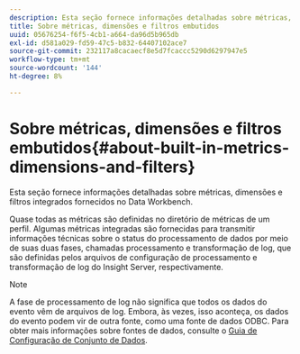 ```yaml
---
description: Esta seção fornece informações detalhadas sobre métricas, dimensões e filtros integrados fornecidos no Data Workbench.
title: Sobre métricas, dimensões e filtros embutidos
uuid: 05676254-f6f5-4cb1-a664-da96d5b965db
exl-id: d581a029-fd59-47c5-b832-64407102ace7
source-git-commit: 232117a8cacaecf8e5d7fcaccc5290d6297947e5
workflow-type: tm+mt
source-wordcount: '144'
ht-degree: 8%

---
```


# Sobre métricas, dimensões e filtros embutidos{#about-built-in-metrics-dimensions-and-filters}

Esta seção fornece informações detalhadas sobre métricas, dimensões e filtros integrados fornecidos no Data Workbench.

Quase todas as métricas são definidas no diretório de métricas de um perfil. Algumas métricas integradas são fornecidas para transmitir informações técnicas sobre o status do processamento de dados por meio de suas duas fases, chamadas processamento e transformação de log, que são definidas pelos arquivos de configuração de processamento e transformação de log do Insight Server, respectivamente.

>[!NOTE]
>
>A fase de processamento de log não significa que todos os dados do evento vêm de arquivos de log. Embora, às vezes, isso aconteça, os dados do evento podem vir de outra fonte, como uma fonte de dados ODBC. Para obter mais informações sobre fontes de dados, consulte o [Guia de Configuração de Conjunto de Dados](https://experienceleague.adobe.com/docs/data-workbench/using/dataset/c-dataset-constr.html).
